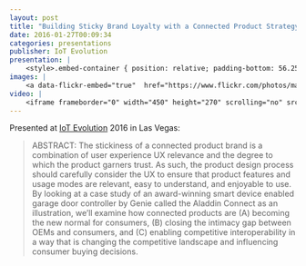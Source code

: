 ```yaml
---
layout: post
title: "Building Sticky Brand Loyalty with a Connected Product Strategy"
date: 2016-01-27T00:09:34
categories: presentations
publisher: IoT Evolution
presentation: |
    <style>.embed-container { position: relative; padding-bottom: 56.25%; height: 0; overflow: hidden; max-width: 100%; } .embed-container iframe, .embed-container object, .embed-container embed { position: absolute; top: 0; left: 0; width: 100%; height: 100%; }</style><div class='embed-container'><iframe src='//www.slideshare.net/slideshow/embed_code/key/7Un71hlGfJ2QHB' width='595' height='485' frameborder='0' marginwidth='0' marginheight='0' scrolling='no' style='border:1px solid #CCC; border-width:1px; margin-bottom:5px; max-width: 100%;' allowfullscreen> </iframe> <div style='margin-bottom:5px'> <strong> <a href='//www.slideshare.net/MarkBenson5/building-sticky-brand-loyalty-with-a-connected-product-strategy' title='Building Sticky Brand Loyalty with a Connected Product Strategy' target='_blank'>Building Sticky Brand Loyalty with a Connected Product Strategy</a> </strong> from <strong><a target='_blank' href='//www.slideshare.net/MarkBenson5'>Mark Benson</a></strong> </div></div>
images: |
    <a data-flickr-embed="true"  href="https://www.flickr.com/photos/markbenson/albums/72157676720229221" title="2016 IoT Evolution Las Vegas"><img src="https://c5.staticflickr.com/1/570/31861164236_61cf6b8830_z.jpg" width="640" height="480" alt="2016 IoT Evolution Las Vegas"></a><script async src="//embedr.flickr.com/assets/client-code.js" charset="utf-8"></script>
video: |
    <iframe frameborder="0" width="450" height="270" scrolling="no" src="http://www.tmcnet.com/tmc/videos/videoiframe.aspx?vid=12036&width=450&height=270"></iframe>
---
```


Presented at [IoT Evolution](http://www.iotevolutionexpo.com/) 2016 in Las Vegas: 

> ABSTRACT: The stickiness of a connected product brand is a combination of user experience UX relevance and the degree to which the product garners trust. As such, the product design process should carefully consider the UX to ensure that product features and usage modes are relevant, easy to understand, and enjoyable to use. By looking at a case study of an award-winning smart device enabled garage door controller by Genie called the Aladdin Connect as an illustration, we’ll examine how connected products are (A) becoming the new normal for consumers, (B) closing the intimacy gap between OEMs and consumers, and (C) enabling competitive interoperability in a way that is changing the competitive landscape and influencing consumer buying decisions.

